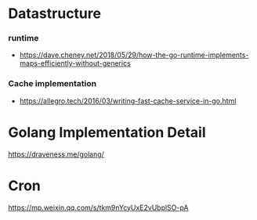 # Datastructure
### runtime
- https://dave.cheney.net/2018/05/29/how-the-go-runtime-implements-maps-efficiently-without-generics

### Cache implementation
- https://allegro.tech/2016/03/writing-fast-cache-service-in-go.html

# Golang Implementation Detail
https://draveness.me/golang/

# Cron
https://mp.weixin.qq.com/s/tkm9nYcyUxE2vUbplSO-pA

